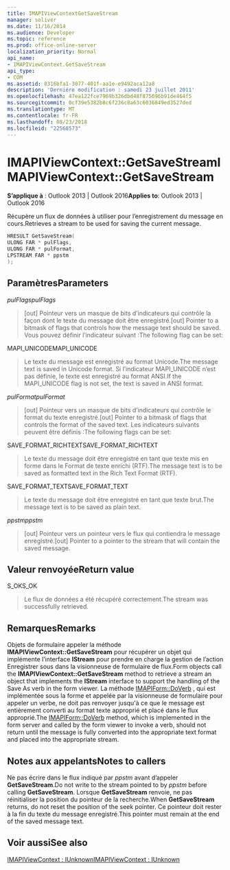 ```yaml
---
title: IMAPIViewContextGetSaveStream
manager: soliver
ms.date: 11/16/2014
ms.audience: Developer
ms.topic: reference
ms.prod: office-online-server
localization_priority: Normal
api_name:
- IMAPIViewContext.GetSaveStream
api_type:
- COM
ms.assetid: 8316bfa1-3077-401f-aa1e-e9492aca12a8
description: 'Derniére modification : samedi 23 juillet 2011'
ms.openlocfilehash: 47ea122fce7969b326dbd48f875696b91de464f5
ms.sourcegitcommit: 0cf39e5382b8c6f236c8a63c6036849ed3527ded
ms.translationtype: MT
ms.contentlocale: fr-FR
ms.lasthandoff: 08/23/2018
ms.locfileid: "22568573"
---
```

# <a name="imapiviewcontextgetsavestream"></a><span data-ttu-id="9c304-103">IMAPIViewContext::GetSaveStream</span><span class="sxs-lookup"><span data-stu-id="9c304-103">IMAPIViewContext::GetSaveStream</span></span>

  
  
<span data-ttu-id="9c304-104">**S’applique à** : Outlook 2013 | Outlook 2016</span><span class="sxs-lookup"><span data-stu-id="9c304-104">**Applies to**: Outlook 2013 | Outlook 2016</span></span> 
  
<span data-ttu-id="9c304-105">Récupère un flux de données à utiliser pour l’enregistrement du message en cours.</span><span class="sxs-lookup"><span data-stu-id="9c304-105">Retrieves a stream to be used for saving the current message.</span></span>
  
```cpp
HRESULT GetSaveStream(
ULONG FAR * pulFlags,
ULONG FAR * pulFormat,
LPSTREAM FAR * ppstm
);
```

## <a name="parameters"></a><span data-ttu-id="9c304-106">Paramètres</span><span class="sxs-lookup"><span data-stu-id="9c304-106">Parameters</span></span>

 <span data-ttu-id="9c304-107">_pulFlags_</span><span class="sxs-lookup"><span data-stu-id="9c304-107">_pulFlags_</span></span>
  
> <span data-ttu-id="9c304-108">[out] Pointeur vers un masque de bits d’indicateurs qui contrôle la façon dont le texte du message doit être enregistré.</span><span class="sxs-lookup"><span data-stu-id="9c304-108">[out] Pointer to a bitmask of flags that controls how the message text should be saved.</span></span> <span data-ttu-id="9c304-109">Vous pouvez définir l’indicateur suivant :</span><span class="sxs-lookup"><span data-stu-id="9c304-109">The following flag can be set:</span></span>
    
<span data-ttu-id="9c304-110">MAPI_UNICODE</span><span class="sxs-lookup"><span data-stu-id="9c304-110">MAPI_UNICODE</span></span> 
  
> <span data-ttu-id="9c304-111">Le texte du message est enregistré au format Unicode.</span><span class="sxs-lookup"><span data-stu-id="9c304-111">The message text is saved in Unicode format.</span></span> <span data-ttu-id="9c304-112">Si l’indicateur MAPI_UNICODE n’est pas définie, le texte est enregistré au format ANSI.</span><span class="sxs-lookup"><span data-stu-id="9c304-112">If the MAPI_UNICODE flag is not set, the text is saved in ANSI format.</span></span>
    
 <span data-ttu-id="9c304-113">_pulFormat_</span><span class="sxs-lookup"><span data-stu-id="9c304-113">_pulFormat_</span></span>
  
> <span data-ttu-id="9c304-114">[out] Pointeur vers un masque de bits d’indicateurs qui contrôle le format du texte enregistré.</span><span class="sxs-lookup"><span data-stu-id="9c304-114">[out] Pointer to a bitmask of flags that controls the format of the saved text.</span></span> <span data-ttu-id="9c304-115">Les indicateurs suivants peuvent être définis :</span><span class="sxs-lookup"><span data-stu-id="9c304-115">The following flags can be set:</span></span>
    
<span data-ttu-id="9c304-116">SAVE_FORMAT_RICHTEXT</span><span class="sxs-lookup"><span data-stu-id="9c304-116">SAVE_FORMAT_RICHTEXT</span></span> 
  
> <span data-ttu-id="9c304-117">Le texte du message doit être enregistré en tant que texte mis en forme dans le Format de texte enrichi (RTF).</span><span class="sxs-lookup"><span data-stu-id="9c304-117">The message text is to be saved as formatted text in the Rich Text Format (RTF).</span></span> 
    
<span data-ttu-id="9c304-118">SAVE_FORMAT_TEXT</span><span class="sxs-lookup"><span data-stu-id="9c304-118">SAVE_FORMAT_TEXT</span></span> 
  
> <span data-ttu-id="9c304-119">Le texte du message doit être enregistré en tant que texte brut.</span><span class="sxs-lookup"><span data-stu-id="9c304-119">The message text is to be saved as plain text.</span></span> 
    
 <span data-ttu-id="9c304-120">_ppstm_</span><span class="sxs-lookup"><span data-stu-id="9c304-120">_ppstm_</span></span>
  
> <span data-ttu-id="9c304-121">[out] Pointeur vers un pointeur vers le flux qui contiendra le message enregistré.</span><span class="sxs-lookup"><span data-stu-id="9c304-121">[out] Pointer to a pointer to the stream that will contain the saved message.</span></span>
    
## <a name="return-value"></a><span data-ttu-id="9c304-122">Valeur renvoyée</span><span class="sxs-lookup"><span data-stu-id="9c304-122">Return value</span></span>

<span data-ttu-id="9c304-123">S_OK</span><span class="sxs-lookup"><span data-stu-id="9c304-123">S_OK</span></span> 
  
> <span data-ttu-id="9c304-124">Le flux de données a été récupéré correctement.</span><span class="sxs-lookup"><span data-stu-id="9c304-124">The stream was successfully retrieved.</span></span>
    
## <a name="remarks"></a><span data-ttu-id="9c304-125">Remarques</span><span class="sxs-lookup"><span data-stu-id="9c304-125">Remarks</span></span>

<span data-ttu-id="9c304-126">Objets de formulaire appeler la méthode **IMAPIViewContext::GetSaveStream** pour récupérer un objet qui implémente l’interface **IStream** pour prendre en charge la gestion de l’action Enregistrer sous dans la visionneuse de formulaire de flux.</span><span class="sxs-lookup"><span data-stu-id="9c304-126">Form objects call the **IMAPIViewContext::GetSaveStream** method to retrieve a stream an object that implements the **IStream** interface to support the handling of the Save As verb in the form viewer.</span></span> <span data-ttu-id="9c304-127">La méthode [IMAPIForm::DoVerb](imapiform-doverb.md) , qui est implémentée sous la forme et appelée par la visionneuse de formulaire pour appeler un verbe, ne doit pas renvoyer jusqu'à ce que le message est entièrement converti au format texte approprié et placé dans le flux approprié.</span><span class="sxs-lookup"><span data-stu-id="9c304-127">The [IMAPIForm::DoVerb](imapiform-doverb.md) method, which is implemented in the form server and called by the form viewer to invoke a verb, should not return until the message is fully converted into the appropriate text format and placed into the appropriate stream.</span></span> 
  
## <a name="notes-to-callers"></a><span data-ttu-id="9c304-128">Notes aux appelants</span><span class="sxs-lookup"><span data-stu-id="9c304-128">Notes to callers</span></span>

<span data-ttu-id="9c304-129">Ne pas écrire dans le flux indiqué par _ppstm_ avant d’appeler **GetSaveStream**.</span><span class="sxs-lookup"><span data-stu-id="9c304-129">Do not write to the stream pointed to by  _ppstm_ before calling **GetSaveStream**.</span></span> <span data-ttu-id="9c304-130">Lorsque **GetSaveStream** renvoie, ne pas réinitialiser la position du pointeur de la recherche.</span><span class="sxs-lookup"><span data-stu-id="9c304-130">When **GetSaveStream** returns, do not reset the position of the seek pointer.</span></span> <span data-ttu-id="9c304-131">Ce pointeur doit rester à la fin du texte du message enregistré.</span><span class="sxs-lookup"><span data-stu-id="9c304-131">This pointer must remain at the end of the saved message text.</span></span> 
  
## <a name="see-also"></a><span data-ttu-id="9c304-132">Voir aussi</span><span class="sxs-lookup"><span data-stu-id="9c304-132">See also</span></span>



[<span data-ttu-id="9c304-133">IMAPIViewContext : IUnknown</span><span class="sxs-lookup"><span data-stu-id="9c304-133">IMAPIViewContext : IUnknown</span></span>](imapiviewcontextiunknown.md)

